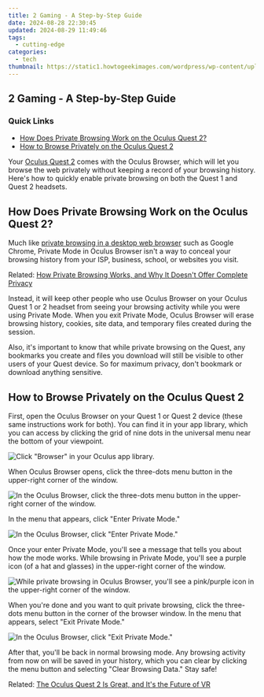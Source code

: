 ```yaml
---
title: 2 Gaming - A Step-by-Step Guide
date: 2024-08-28 22:30:45
updated: 2024-08-29 11:49:46
tags:
  - cutting-edge
categories:
  - tech
thumbnail: https://static1.howtogeekimages.com/wordpress/wp-content/uploads/2021/12/oculus_quest2_hero_1200x675.jpg
---
```


## 2 Gaming - A Step-by-Step Guide

### Quick Links

* [How Does Private Browsing Work on the Oculus Quest 2?](https://extra-skills.techidaily.com/in-2024-navigating-the-world-of-lut-filters-for-obs-mastery/)
* [How to Browse Privately on the Oculus Quest 2](https://eaxpv-info.techidaily.com/unleash-creativity-unlimited-samples-of-50-youtube-banners-for-free-in-2024/)

 Your [Oculus Quest 2](https://youtube-sure.techidaily.com/024-approved-how-much-cash-can-you-score-for-watching-a-million-videos/) comes with the Oculus Browser, which will let you browse the web privately without keeping a record of your browsing history. Here's how to quickly enable private browsing on both the Quest 1 and Quest 2 headsets.

##  How Does Private Browsing Work on the Oculus Quest 2?

 Much like [private browsing in a desktop web browser](https://youtube-tips.techidaily.com/n-2024-decoding-t-series-online-earnings-stream/) such as Google Chrome, Private Mode in Oculus Browser isn't a way to conceal your browsing history from your ISP, business, school, or websites you visit.

Related: [How Private Browsing Works, and Why It Doesn't Offer Complete Privacy](https://youtube-tips.techidaily.com/n-2024-decoding-t-series-online-earnings-stream/) 

 Instead, it will keep other people who use Oculus Browser on your Oculus Quest 1 or 2 headset from seeing your browsing activity while you were using Private Mode. When you exit Private Mode, Oculus Browser will erase browsing history, cookies, site data, and temporary files created during the session.

 Also, it's important to know that while private browsing on the Quest, any bookmarks you create and files you download will still be visible to other users of your Quest device. So for maximum privacy, don't bookmark or download anything sensitive.

##  How to Browse Privately on the Oculus Quest 2

 First, open the Oculus Browser on your Quest 1 or Quest 2 device (these same instructions work for both). You can find it in your app library, which you can access by clicking the grid of nine dots in the universal menu near the bottom of your viewpoint.

![Click "Browser" in your Oculus app library.](https://static1.howtogeekimages.com/wordpress/wp-content/uploads/2021/12/oculus_browser_launch.jpg) 

 When Oculus Browser opens, click the three-dots menu button in the upper-right corner of the window.

![In the Oculus Browser, click the three-dots menu button in the upper-right corner of the window.](https://static1.howtogeekimages.com/wordpress/wp-content/uploads/2021/12/oculus_browser_three_dots.jpg) 

 In the menu that appears, click "Enter Private Mode."

![In the Oculus Browser, click "Enter Private Mode."](https://static1.howtogeekimages.com/wordpress/wp-content/uploads/2021/12/oculus_enter_private_mode.jpg) 

 Once your enter Private Mode, you'll see a message that tells you about how the mode works. While browsing in Private Mode, you'll see a purple icon (of a hat and glasses) in the upper-right corner of the window.

![While private browsing in Oculus Browser, you'll see a pink/purple icon in the upper-right corner of the window.](https://static1.howtogeekimages.com/wordpress/wp-content/uploads/2021/12/oculus_browser_private_mode.jpg) 

 When you're done and you want to quit private browsing, click the three-dots menu button in the corner of the browser window. In the menu that appears, select "Exit Private Mode."

![In the Oculus Browser, click "Exit Private Mode."](https://static1.howtogeekimages.com/wordpress/wp-content/uploads/2021/12/exit_private_mode.jpg) 

 After that, you'll be back in normal browsing mode. Any browsing activity from now on will be saved in your history, which you can clear by clicking the menu button and selecting "Clear Browsing Data." Stay safe!

Related: [The Oculus Quest 2 Is Great, and It's the Future of VR](https://youtube-sure.techidaily.com/024-approved-how-much-cash-can-you-score-for-watching-a-million-videos/)

<ins class="adsbygoogle"
     style="display:block"
     data-ad-format="autorelaxed"
     data-ad-client="ca-pub-7571918770474297"
     data-ad-slot="1223367746"></ins>



<ins class="adsbygoogle"
     style="display:block"
     data-ad-client="ca-pub-7571918770474297"
     data-ad-slot="8358498916"
     data-ad-format="auto"
     data-full-width-responsive="true"></ins>
